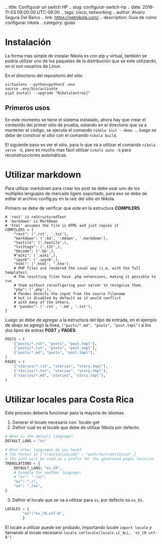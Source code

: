 .. title: Configurar un switch HP
.. slug: configurar-switch-hp
.. date: 2016-11-03 09:00:00 UTC-06:00
.. tags: cisco, networking
.. author: Alvaro Segura Del Barco
.. link: https://getnikola.com/
.. description: Guía de como configurar nikola
.. category: guias

# Instalación

La forma mas simple de instalar Nikola es con pip y virtual, también se podría utilizar uno de los paquetes de la distribución que se este utilizando, en si son usuarios de Linux.

En el directorio del repositorio del sitio
```
virtualenv --python=python3 .env
source .env/bin/activate
pip3 install --upgrade "Nikola[extras]"
```
## Primeros usos

En este momento se tiene el sistema instalado, ahora hay que crear el contenido del primer sitio de prueba, estando en el directorio que va a mantener el código, se ejecuta el comando `nikola init --demo .`, luego se debe de construir el sitio con el comando `nikola build`.

El siguiente paso es ver el sitio, para lo que va a utilizar el comando `nikola serve -b`, pero es mucho mas fácil utilizar `nikola auto -b` para reconstrucciones automáticas.



# Utilizar markdown
Para utilizar markdown para crear los post se debe usar uno de los múltiples lenguajes de marcado ligero soportado, para eso se debe de editar el archivo config.py en la raíz del sitio en Nikola.

Primero se debe de verificar que este en la estructura **COMPILERS**
```
# 'rest' is reStructuredText
# 'markdown' is MarkDown
# 'html' assumes the file is HTML and just copies it
COMPILERS = {
    "rest": ('.rst', '.txt'),
    "markdown": ('.md', '.mdown', '.markdown'),
    "textile": ('.textile',),
    "txt2tags": ('.t2t',),
    "bbcode": ('.bb',),
    #"wiki": ('.wiki',),
    "ipynb": ('.ipynb',),
    "html": ('.html', '.htm'),
    # PHP files are rendered the usual way (i.e. with the full templates).
    # The resulting files have .php extensions, making it possible to run
    # them without reconfiguring your server to recognize them.
    "php": ('.php',),
    # Pandoc detects the input from the source filename
    # but is disabled by default as it would conflict
    # with many of the others.
    # "pandoc": ('.rst', '.md', '.txt'),
}
```
Luego se debe de agregar a la estructura del tipo de entrada, en el ejemplo de abajo se agregó la linea, `("posts/*.md", "posts", "post.tmpl")` a los dos tipos de entras **POST** y **PAGES**.

```python
POSTS = (
    ("posts/*.rst", "posts", "post.tmpl"),
    ("posts/*.txt", "posts", "post.tmpl"),
    ("posts/*.md", "posts", "post.tmpl"),
)
PAGES = (
    ("stories/*.rst", "stories", "story.tmpl"),
    ("stories/*.txt", "stories", "story.tmpl"),
    ("stories/*.md", "stories", "story.tmpl"),
)
```
# Utilizar locales para Costa Rica
Este proceso debería funcionar para la mayoría de idiomas.

1. Generar el locale necesario con `locale-get <locale>
2. Definir cual es el locale que debe de utilizar Nikola por defecto.
```python
# What is the default language?
DEFAULT_LANG = "es"

# What other languages do you have?
# The format is {"translationcode" : "path/to/translation" }
# the path will be used as a prefix for the generated pages location
TRANSLATIONS = {
    DEFAULT_LANG: "es_CR",
    # Example for another language:
    # "es": "./es",
    "es": "./",
    "en": "./en",
}
```
3. Definir el locale que se va a utilizar para `es`, por defecto es `es_ES`.
```python
LOCALES = {
        "es":"es_CR.utf-8",
        }
```
El locale a utilizar puede ser probado, importando locale `import locale` y llamando al locale necesario `locale.setlocale(locale.LC_ALL, 'es_CR.utf-8')`
